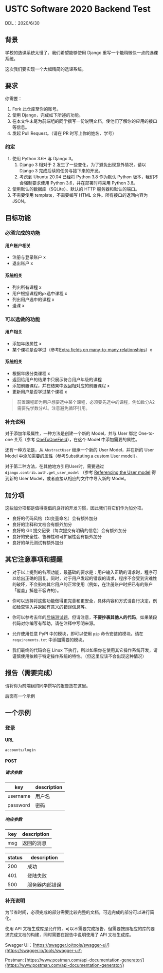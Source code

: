 # USTC Software 2020 Backend Test

DDL：2020/6/30

## 背景

学校的选课系统太慢了，我们希望能够使用 Django 重写一个能稍微快一点的选课系统。

这次我们要实现一个大幅精简的选课系统。

## 要求

你需要：

1. Fork 此仓库至你的账号。
2. 使用 Django，完成如下所述的功能。
3. 在本文件末尾为前端组的同学撰写一份说明文档，使他们了解你的应用的接口等信息。
4. 发起 Pull Request。（请在 PR 时写上你的姓名、学号）

### 约定

1. 使用 Python 3.6+ 与 Django 3。
   1. Django 3 相对于 2 发生了一些变化，为了避免出现意外情况，请以 Django 3 完成后续的任务与接下来的开发。
   2. 考虑到 Ubuntu 20.04 已经将 Python 3.8 作为默认 Python 版本，我们不会强制要求使用 Python 3.6，并在部署时将采用 Python 3.8。
2. 使用默认的数据库（SQLite）、默认的 HTTP 服务器和默认的端口。
3. 不需要使用 template，不需要编写 HTML 文件。所有接口的返回内容为 JSON。

## 目标功能

### 必须完成的功能

#### 用户账户相关

* 注册与登录账户 x
* 退出账户 x

#### 系统相关

* 列出所有课程 x
* 用户根据课程的`pk`选中课程 x
* 列出用户选中的课程 x
* 退课 x

### 可以选做的功能

#### 用户相关

* 添加年级属性 x
* 某个课程是否学过（参考[Extra fields on many-to-many relationships](https://docs.djangoproject.com/en/3.0/topics/db/models/#extra-fields-on-many-to-many-relationships)）x

#### 系统相关

* 根据年级分类课程 x
* 返回给用户的结果中只展示符合用户年级的课程 
* 添加前置课程，并在结果中返回相对应的前置课程 x
* 更新用户是否学过某个课程 x

> 前置课程即为用户想要选中某个课程，必须要先选中的课程，例如数分A2需要先学数分A1。注意避免循环引用。

### 补充说明

对于添加年级属性，一种方法是创建一个新的 Model，并与 User 绑定 One-to-one 关系（参考 [OneToOneField](https://docs.djangoproject.com/en/3.0/ref/models/fields/#onetoonefield)），在这个 Model 中添加需要的属性。

还有一种方法是，从 `AbstractUser` 继承一个新的 User Model，并在新的 User Model 中添加需要的属性（参考[Substituting a custom User model](https://docs.djangoproject.com/en/3.0/topics/auth/customizing/#substituting-a-custom-user-model)）。

对于第二种方法，在其他地方引用User时，需要通过 `django.contrib.auth.get_user_model` （参考 [Referencing the User model](https://docs.djangoproject.com/en/3.0/topics/auth/customizing/#referencing-the-user-model) 得到新的 User Model，或者直接从相应的文件中导入新的 Model。

## 加分项

这些加分项都是值得提倡的良好的开发习惯，因此我们将它们作为加分项。

* 良好的代码风格（如变量命名）会有额外加分
* 良好的注释和文档会有额外加分
* 良好的 Git 提交记录（每次提交有明确的信息）会有额外加分
* 良好的安全性、鲁棒性和可扩展性会有额外加分
* 良好的单元测试有额外加分

## 其它注意事项和提醒

* 对于以上提到的各项功能，最基础的要求是：用户输入正确的请求时，程序可以给出正确的回复。同时，对于用户发起的错误的请求，程序不会受到灾难性的破坏，不会影响其它用户的正常使用（例如，在注册账户时把已有的账户「覆盖」掉是不容许的）。

* 你可以选择将这些功能做得更完善和更安全，具体内容和方式请自行决定，例如检查输入并返回有意义的错误信息等。

* 你可以参考去年的[后端测试题](https://github.com/taoky/USTC-Software-2019-BE-Test)，但请注意，**不要抄袭其他人的代码**，如果某段代码对你编写有帮助，请在注释中写明来源。

* 允许使用任意 PyPI 中的模块，即可以使用 `pip` 命令安装的模块。请在 `requirements.txt` 中添加需要的模块。

* 我们最终的代码会在 Linux 下执行，所以如果你在使用其它操作系统开发，请谨慎使用依赖于特定操作系统的特性。（但这里应该不会出现这种情况）

## 报告（需要完成）

请将你为前端组的同学撰写的报告放在这里。

后面有一个示例

## 一个示例

### 登录

#### URL

`accounts/login`

#### POST

##### 请求参数

| key      | description |
| -------- | ----------- |
| username | 用户名      |
| password | 密码        |

##### 响应参数

| key | description |
| --- | ----------- |
| msg | 返回的消息  |

| status | description    |
| ------ | -------------- |
| 200    | 成功           |
| 401    | 登陆失败       |
| 500    | 服务器内部错误 |

### 补充说明

为节省时间，必须完成的部分需要比较完整的文档，可选完成的部分可以进行简化。

使用 API 文档生成库是允许的，可以不需要完成报告，但需要按照相应的库的要求完成文档的构建，同时需要在报告中说明使用了 API 文档生成库。

Swagger UI：[https://swagger.io/tools/swagger-ui/](https://swagger.io/tools/swagger-ui/)

Postman: [https://www.postman.com/api-documentation-generator/](https://www.postman.com/api-documentation-generator/)

